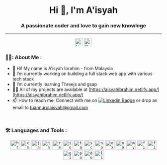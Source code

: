 <h1 align="center">Hi 👋, I'm A'isyah</h1> 
<h3 align="center">A passionate coder and love to gain new knowlege</h3>

---

<div id="header" align="center">

<div id="badges">
<a href="https://www.linkedin.com/in/tuannurulaisyah)" target="_blank"><img src="https://www.svgrepo.com/show/349436/linkedin.svg" alt="LinkedIn" width="25px"/></a>
<a href="https://aisyahibrahim.netlify.app" target="_blank"><img src="https://img.icons8.com/arcade/64/star.png" alt="Portfolio" width="25px"/></a>
</div>

</div>


### 👩‍💻: About Me :
- 👋 Hi! My name is A'isyah Ibrahim - from Malaysia
- 🔭 I’m currently working on building a full stack web app with various tech stack
- 🌱 I’m currently learning Threejs and gsap
- 👨‍💻 All of my projects are available at [https://aisyahibrahim.netlify.app/](https://aisyahibrahim.netlify.app/)
- 📫 How to reach me: Connect with me on [![Linkedin Badge](https://img.shields.io/badge/-Aisyah-blue?style=flat&logo=Linkedin&logoColor=white)](https://www.linkedin.com/in/tuannurulaisyah/) or drop an email to tuannurulaisyah@gmail.com

<br>

### :hammer_and_wrench: Languages and Tools :
<div align="center">
  <code><img height="30" src="https://www.svgrepo.com/show/349402/html5.svg" alt='html'></code>
  <code><img height="30" src="https://www.svgrepo.com/show/349330/css3.svg" alt='css'></code>
  <code><img height="30" src="https://www.svgrepo.com/show/349419/javascript.svg" alt='javascript'></code>
  <code><img height="30" src="https://www.svgrepo.com/show/374146/typescript-official.svg" alt='typescript'></code>
  <code><img height="30" src="https://www.svgrepo.com/show/355190/reactjs.svg" alt='reactjs'></code>
  <code><img height="30" src="https://www.svgrepo.com/show/373687/ionic.svg" alt='ionic'></code>
  <code><img height="30" src="https://www.svgrepo.com/show/374118/tailwind.svg" alt='tailwind'></code>
  <code><img height="30" src="https://www.svgrepo.com/show/374067/scss2.svg" alt='scss'></code>
  <code><img height="30" src="https://www.svgrepo.com/show/452075/node-js.svg" alt='node-js'></code>
  <code><img height="30" src="https://www.svgrepo.com/show/330398/express.svg" alt='express'></code>
  <code><img height="30" src="https://www.svgrepo.com/show/373845/mongo.svg" alt='mongodb'></code>
  <code><img height="30" src="https://www.svgrepo.com/show/373848/mysql.svg" alt='mysql'></code>
  <code><img height="30" src="https://www.svgrepo.com/show/373595/firebase.svg" alt='firebase'></code>
  <code><img height="30" src="https://www.svgrepo.com/show/452210/git.svg" alt='figma'></code>
  <code><img height="30" src="https://www.svgrepo.com/show/448222/figma.svg" alt='git'></code>
  <code><img height="30" src="https://www.svgrepo.com/show/354202/postman-icon.svg" alt='postman'></code>
  <code><img height="30" src="https://www.svgrepo.com/show/452192/docker.svg" alt='docker'></code>
  <code><img height="30" src="https://www.svgrepo.com/show/448236/linux.svg" alt='linux'></code>
</div>
